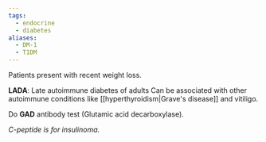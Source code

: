 ```yaml
---
tags:
  - endocrine
  - diabetes
aliases:
  - DM-1
  - T1DM
---
```

Patients present with recent weight loss.

**LADA**: Late autoimmune diabetes of adults
Can be associated with other autoimmune conditions like [[hyperthyroidism|Grave's disease]] and vitiligo.

Do **GAD** antibody test (Glutamic acid decarboxylase).

*C-peptide is for insulinoma.*